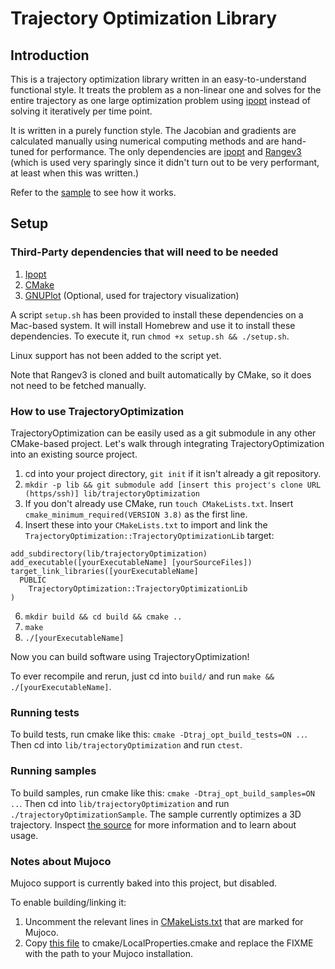 # Trajectory Optimization Library

## Introduction

This is a trajectory optimization library written in an easy-to-understand functional style. It treats the problem as a non-linear one and solves for the entire trajectory as one large optimization problem using [ipopt](https://github.com/coin-or/Ipopt) instead of solving it iteratively per time point.

It is written in a purely function style. The Jacobian and gradients are calculated manually using numerical computing methods and are hand-tuned for performance. The only dependencies are [ipopt](https://github.com/coin-or/Ipopt) and [Rangev3](https://github.com/ericniebler/range-v3) (which is used very sparingly since it didn't turn out to be very performant, at least when this was written.)

Refer to the [sample](src/trajectoryOptimizationMain.cpp) to see how it works.

## Setup

### Third-Party dependencies that will need to be needed

1) [Ipopt](https://projects.coin-or.org/Ipopt)
2) [CMake](https://cmake.org/)
3) [GNUPlot](http://www.gnuplot.info/) (Optional, used for trajectory visualization)

A script `setup.sh` has been provided to install these dependencies on a Mac-based system. It will install Homebrew and use it to install these dependencies. To execute it, run `chmod +x setup.sh && ./setup.sh`.

Linux support has not been added to the script yet.

Note that Rangev3 is cloned and built automatically by CMake, so it does not need to be fetched manually.

### How to use TrajectoryOptimization

TrajectoryOptimization can be easily used as a git submodule in any other CMake-based project. Let's walk through integrating TrajectoryOptimization into an existing source project.

1) cd into your project directory, `git init` if it isn't already a git repository.
2) `mkdir -p lib && git submodule add [insert this project's clone URL (https/ssh)] lib/trajectoryOptimization`
3) If you don't already use CMake, run `touch CMakeLists.txt`. Insert `cmake_minimum_required(VERSION 3.8)` as the first line.
5) Insert these into your `CMakeLists.txt` to import and link the `TrajectoryOptimization::TrajectoryOptimizationLib` target:
```
add_subdirectory(lib/trajectoryOptimization)
add_executable([yourExecutableName] [yourSourceFiles])
target_link_libraries([yourExecutableName]
  PUBLIC
    TrajectoryOptimization::TrajectoryOptimizationLib
)
```
6) `mkdir build && cd build && cmake ..`
7) `make`
8) `./[yourExecutableName]`

Now you can build software using TrajectoryOptimization!

To ever recompile and rerun, just cd into `build/` and run `make && ./[yourExecutableName]`.

### Running tests

To build tests, run cmake like this: `cmake -Dtraj_opt_build_tests=ON ..`. Then cd into `lib/trajectoryOptimization` and run `ctest`.

### Running samples

To build samples, run cmake like this: `cmake -Dtraj_opt_build_samples=ON ..`. Then cd into `lib/trajectoryOptimization` and run `./trajectoryOptimizationSample`. The sample currently optimizes a 3D trajectory. Inspect [the source](src/trajectoryOptimizationMain.cpp) for more information and to learn about usage.

### Notes about Mujoco

Mujoco support is currently baked into this project, but disabled.

To enable building/linking it:
1) Uncomment the relevant lines in [CMakeLists.txt](CMakeLists.txt) that are marked for Mujoco.
2) Copy [this file](cmake/LocalProperties.cmake.sample) to cmake/LocalProperties.cmake and replace the FIXME with the path to your Mujoco installation.
